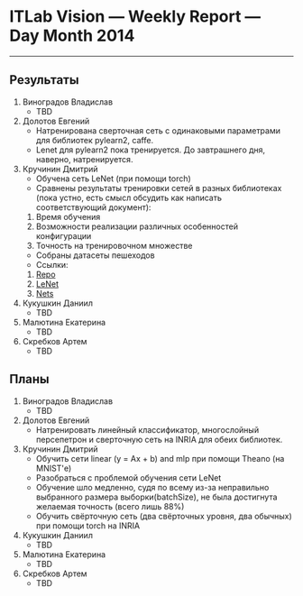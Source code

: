 # ITLab Vision — Weekly Report — Day Month 2014

----------------

## Результаты

  1. Виноградов Владислав
     - TBD
  1. Долотов Евгений
     - Натренирована сверточная сеть с одинаковыми параметрами для библиотек pylearn2, caffe.
     - Lenet для pylearn2 пока тренируется. До завтрашнего дня, наверно, натренируется.
  1. Кручинин Дмитрий
     - Обучена сеть LeNet (при помощи torch)
     - Сравнены результаты тренировки сетей в разных библиотеках (пока устно, есть смысл обсудить как написать соответствующий документ):
      1. Время обучения
      2. Возможности реализации различных особенностей конфигурации
      3. Точность на тренировочном множестве
     - Собраны датасеты пешеходов
     - Ссылки:
      1. [Repo](https://github.com/KruchDmitriy/DNN-develop)
      2. [LeNet](https://github.com/KruchDmitriy/DNN-develop/tree/master/torch/src/mnist)
      3. [Nets](https://drive.google.com/?authuser=0#folders/0B1Xio1gViu12c0czOUFJNVoxWUU)
  1. Кукушкин Даниил
     - TBD
  1. Малютина Екатерина
     - TBD
  1. Скребков Артем
     - TBD

## Планы

  1. Виноградов Владислав
     - TBD
  1. Долотов Евгений
     - Натренировать линейный классификатор, многослойный персепетрон и сверточную сеть на INRIA для обеих библиотек.
  1. Кручинин Дмитрий
     - Обучить сети linear (y = Ax + b) and mlp при помощи Theano (на MNIST'е)
     - Разобраться с проблемой обучения сети LeNet
      * Обучение шло медленно, судя по всему из-за неправильно выбранного размера выборки(batchSize), не была достигнута желаемая точность (всего лишь 88%)
     - Обучить свёрточную сеть (два свёрточных уровня, два обычных) при помощи torch на INRIA
  1. Кукушкин Даниил
     - TBD
  1. Малютина Екатерина
     - TBD
  1. Скребков Артем
     - TBD
